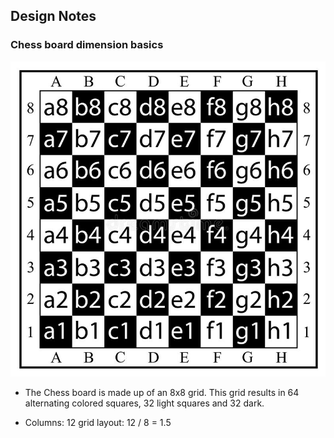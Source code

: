 



## Design Notes 

### Chess board dimension basics

![Chess board layout](/assets/images/board%20layout%20reference.jpg)

- The Chess board is made up of an 8x8 grid. This grid results in 64 alternating colored squares, 32 light squares and 32 dark.

- Columns: 12 grid layout:  12 / 8 = 1.5

